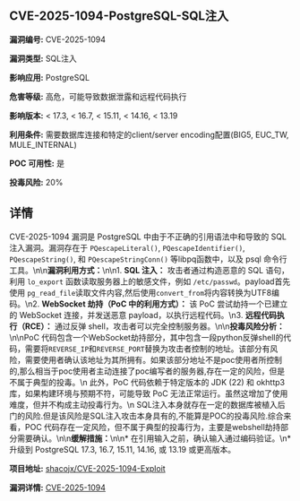 ## CVE-2025-1094-PostgreSQL-SQL注入

**漏洞编号:** CVE-2025-1094

**漏洞类型:** SQL注入

**影响应用:** PostgreSQL

**危害等级:** 高危，可能导致数据泄露和远程代码执行

**影响版本:** < 17.3, < 16.7, < 15.11, < 14.16, < 13.19

**利用条件:** 需要数据库连接和特定的client/server encoding配置(BIG5, EUC_TW, MULE_INTERNAL)

**POC 可用性:** 是

**投毒风险:** 20%

## 详情

CVE-2025-1094 漏洞是 PostgreSQL 中由于不正确的引用语法中和导致的 SQL 注入漏洞。漏洞存在于 `PQescapeLiteral()`, `PQescapeIdentifier()`, `PQescapeString()`, 和 `PQescapeStringConn()` 等libpq函数中，以及 psql 命令行工具。\n\n**漏洞利用方式：**\n\n1.  **SQL 注入：** 攻击者通过构造恶意的 SQL 语句，利用 `lo_export` 函数读取服务器上的敏感文件，例如 `/etc/passwd`。payload首先使用 `pg_read_file`读取文件内容,然后使用`convert_from`将内容转换为UTF8编码。\n2.  **WebSocket 劫持（PoC 中的利用方式）：** 该 PoC 尝试劫持一个已建立的 WebSocket 连接，并发送恶意 payload，以执行远程代码。\n3.  **远程代码执行（RCE）：** 通过反弹 shell，攻击者可以完全控制服务器。\n\n**投毒风险分析：**\n\nPoC 代码包含一个WebSocket劫持部分，其中包含一段python反弹shell的代码，需要将`REVERSE_IP`和`REVERSE_PORT`替换为攻击者控制的地址。该部分有风险，需要使用者确认该地址为其所拥有。如果该部分地址不是poc使用者所控制的,那么相当于poc使用者主动连接了poc编写者的服务器,存在一定的风险，但是不属于典型的投毒。\n
此外，PoC 代码依赖于特定版本的 JDK (22) 和 okhttp3 库，如果构建环境与预期不符，可能导致 PoC 无法正常运行。虽然这增加了使用难度，但并不构成主动投毒行为。\n
SQL注入本身就存在一定的数据库被植入后门的风险.但是该风险是SQL注入攻击本身具有的,不能算是POC的投毒风险.综合来看，POC 代码存在一定风险，但不属于典型的投毒行为，主要是webshell劫持部分需要确认。\n\n**缓解措施：**\n\n*   在引用输入之前，确认输入通过编码验证。\n*   升级到 PostgreSQL 17.3, 16.7, 15.11, 14.16, 或 13.19 或更高版本。

**项目地址:** [shacojx/CVE-2025-1094-Exploit](https://github.com/shacojx/CVE-2025-1094-Exploit)

**漏洞详情:** [CVE-2025-1094](https://nvd.nist.gov/vuln/detail/CVE-2025-1094)
